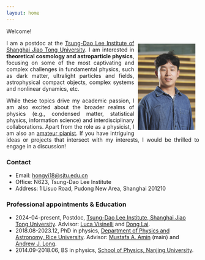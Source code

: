 ```yaml
---
layout: home
---
```

<style>
  p {
    text-align: justify;
  }
</style>


Welcome! 

<img src="/index/photo.jpg" style="float: right; margin: 10px; width: 150px" />

I am a postdoc at the [Tsung-Dao Lee Institute of Shanghai Jiao Tong University](https://tdli.sjtu.edu.cn/EN/). I am interested in **theoretical cosmology and astroparticle physics**, focusing on some of the most captivating and complex challenges in fundamental physics, such as dark matter, ultralight particles and fields, astrophysical compact objects, complex systems and nonlinear dynamics, etc.

While these topics drive my academic passion, I am also excited about the broader realms of physics (e.g., condensed matter, statistical physics, information science) and interdisciplinary collaborations. Apart from the role as a physicist, I am also an [amateur pianist](/personal.md). If you have intriguing ideas or projects that intersect with my interests, I would be thrilled to engage in a discussion!


### Contact
- Email: <hongyi18@sjtu.edu.cn>
- Office: N623, Tsung-Dao Lee Institute
- Address: 1 Lisuo Road, Pudong New Area, Shanghai 201210

### Professional appointments & Education
- 2024-04-present, Postdoc, [Tsung-Dao Lee Institute, Shanghai Jiao Tong University](https://tdli.sjtu.edu.cn/EN). Advisor: [Luca Visinelli](https://lucavisinelli.com/) and [Dong Lai](https://donglai6.github.io/).
- 2018.08-2023.12, PhD in physics, [Department of Physics and Astronomy, Rice University](https://physics.rice.edu/). Advisor: [Mustafa A. Amin](http://mustafa-amin.com/) (main) and [Andrew J. Long](http://al72.blogs.rice.edu/).
- 2014.09-2018.06, BS in physics, [School of Physics, Nanjing University](https://physics.nju.edu.cn/).